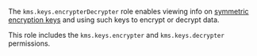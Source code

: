 The `kms.keys.encrypterDecrypter` role enables viewing info on [symmetric encryption keys](../../../kms/concepts/key.md) and using such keys to encrypt or decrypt data.

This role includes the `kms.keys.encrypter` and `kms.keys.decrypter` permissions.
